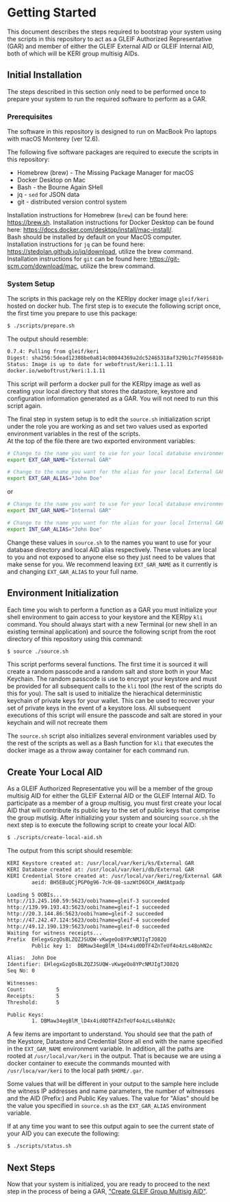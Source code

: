 
# Getting Started
This document describes the steps required to bootstrap your system using the scripts in this repository to act as 
a GLEIF Authorized Representative (GAR) and member of either the GLEIF External AID or GLEIF Internal AID, both of which
will be KERI group multisig AIDs.


## Initial Installation
The steps described in this section only need to be performed once to prepare your system to run the required software to
perform as a GAR.


### Prerequisites
The software in this repository is designed to run on MacBook Pro laptops with macOS Monterey (ver 12.6).

The following five software packages are required to execute the scripts in this repository:

- Homebrew (brew) - The Missing Package Manager for macOS
- Docker Desktop on Mac
- Bash - the Bourne Again SHell
- jq - `sed` for JSON data
- git - distributed version control system

Installation instructions for Homebrew (`brew`) can be found here: https://brew.sh.
Installation instructions for Docker Desktop can be found here: https://docs.docker.com/desktop/install/mac-install/.  
Bash should be installed by default on your MacOS computer.  
Installation instructions for `jq` can be found here: https://stedolan.github.io/jq/download, utilize the brew command.
Installation instructions for `git` can be found here: https://git-scm.com/download/mac, utilize the brew command.

### System Setup
The scripts in this package rely on the KERIpy docker image `gleif/keri` hosted on docker hub.  The first step is to execute the
following script once, the first time you prepare to use this package:

```bash
$ ./scripts/prepare.sh
```

The output should resemble:

```bash
0.7.4: Pulling from gleif/keri
Digest: sha256:5dead12388be0a814c00044369a2dc52465318af329b1c7f4956810c83ae4e6c
Status: Image is up to date for weboftrust/keri:1.1.11
docker.io/weboftrust/keri:1.1.11

```

This script will perform a docker pull for the KERIpy image as well as creating your local directory that stores the
datastore, keystore and configuration information generated as a GAR.  You will not need to run this script again.

The final step in system setup is to edit the `source.sh` initialization script under the role you are working as
and set two values used as exported environment variables in the rest of the scripts.  
At the top of the file there are two exported environment variables:

```bash
# Change to the name you want to use for your local database environment.
export EXT_GAR_NAME="External GAR"

# Change to the name you want for the alias for your local External GAR AID
export EXT_GAR_ALIAS="John Doe"
```

or 

```bash
# Change to the name you want to use for your local database environment.
export INT_GAR_NAME="Internal GAR"

# Change to the name you want for the alias for your local Internal GAR AID
export INT_GAR_ALIAS="John Doe"
```

Change these values in `source.sh` to the names you want to use for your database directory and local AID alias respectively.
These values are local to you and not exposed to anyone else so they just need to be values that make sense for you.  We recommend
leaving `EXT_GAR_NAME` as it currently is and changing `EXT_GAR_ALIAS` to your full name.


## Environment Initialization
Each time you wish to perform a function as a GAR you must initialize your shell environment to gain access to your 
keystore and the KERIpy `kli` command.  You should always start with a new Terminal (or new shell in an existing terminal application)
and source the following script from the root directory of this repository using this command:

```bash
$ source ./source.sh
```

This script performs several functions.  The first time it is sourced it will create a random passcode and a random
salt and store both in your Mac Keychain.  The random passcode is use to encrypt your keystore and must be provided for all
subsequent calls to the `kli` tool (the rest of the scripts do this for you).  The salt is used to initialize the hierachical
deterministic keychain of private keys for your wallet.  This can be used to recover your set of private keys in the event
of a keystore loss.  All subsequent executions of this script will ensure the passcode and salt are stored in your keychain
and will not recreate them

The `source.sh` script also initializes several environment variables used by the rest of the scripts as well as a Bash
function for `kli` that executes the docker image as a throw away container for each command run.

## Create Your Local AID
As a GLEIF Authorized Representative you will be a member of the group multisig AID for either the GLEIF External AID or
the GLEIF Internal AID.  To participate as a member of a group multisig, you must first create your local AID that will contribute 
its public key to the set of public keys that comprise the group mutlsig.  After initializing your system and sourcing `source.sh` the
next step is to execute the following script to create your local AID:

```bash
$ ./scripts/create-local-aid.sh
```

The output from this script should resemble:

```bash
KERI Keystore created at: /usr/local/var/keri/ks/External GAR
KERI Database created at: /usr/local/var/keri/db/External GAR
KERI Credential Store created at: /usr/local/var/keri/reg/External GAR
        aeid: BH5EBuQCjPGP0g96-7cH-Q8-sazWtD6OCH_AWdAtpadp

Loading 5 OOBIs...
http://13.245.160.59:5623/oobi?name=gleif-3 succeeded
http://139.99.193.43:5623/oobi?name=gleif-1 succeeded
http://20.3.144.86:5623/oobi?name=gleif-2 succeeded
http://47.242.47.124:5623/oobi?name=gleif-4 succeeded
http://49.12.190.139:5623/oobi?name=gleif-0 succeeded
Waiting for witness receipts...
Prefix  EHlegxGzgOsBLZQZJSUQW-vKwgeOo8YPcNMJIgTJO82Q
        Public key 1:  DBMaw34egBlM_lD4x4id0DTF4ZnTeUf4o4zLs48ohN2c

Alias:  John Doe
Identifier: EHlegxGzgOsBLZQZJSUQW-vKwgeOo8YPcNMJIgTJO82Q
Seq No: 0

Witnesses:
Count:          5
Receipts:       5
Threshold:      5

Public Keys:
        1. DBMaw34egBlM_lD4x4id0DTF4ZnTeUf4o4zLs48ohN2c
```

A few items are important to understand.  You should see that the path of the Keystore, Datastore and Credential Store
all end with the name specified in the `EXT_GAR_NAME` environment variable.  In addition, all the paths are rooted at `/usr/local/var/keri`
in the output.  That is because we are using a docker container to execute the commands mounted with `/usr/loca/var/keri` to
the local path `$HOME/.gar`.  

Some values that will be different in your output to the sample here include the witness IP addresses and name parameters,
the number of witnesses and the AID (Prefix:) and Public Key values.  The value for "Alias" should be the value you specified
in `source.sh` as the `EXT_GAR_ALIAS` environment variable.

If at any time you want to see this output again to see the current state of your AID you can execute the following:

```bash
$ ./scripts/status.sh
```

## Next Steps
Now that your system is initialized, you are ready to proceed to the next step in the process of being a GAR, ["Create GLEIF
Group Multisig AID"](creating-group-aid.md).




